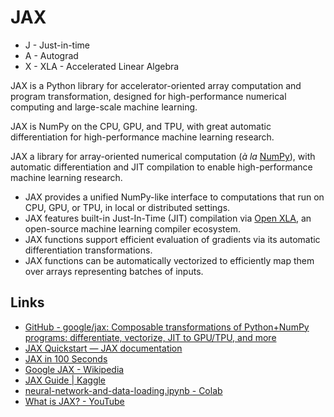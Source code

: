 # JAX

- J - Just-in-time
- A - Autograd
- X - XLA - Accelerated Linear Algebra

JAX is a Python library for accelerator-oriented array computation and program transformation, designed for high-performance numerical computing and large-scale machine learning.

JAX is NumPy on the CPU, GPU, and TPU, with great automatic differentiation for high-performance machine learning research.

JAX a library for array-oriented numerical computation (_à la_ [NumPy](https://numpy.org/)), with automatic differentiation and JIT compilation to enable high-performance machine learning research.

- JAX provides a unified NumPy-like interface to computations that run on CPU, GPU, or TPU, in local or distributed settings.
- JAX features built-in Just-In-Time (JIT) compilation via [Open XLA](https://github.com/openxla), an open-source machine learning compiler ecosystem.
- JAX functions support efficient evaluation of gradients via its automatic differentiation transformations.
- JAX functions can be automatically vectorized to efficiently map them over arrays representing batches of inputs.

## Links

- [GitHub - google/jax: Composable transformations of Python+NumPy programs: differentiate, vectorize, JIT to GPU/TPU, and more](https://github.com/google/jax)
- [JAX Quickstart — JAX documentation](https://jax.readthedocs.io/en/latest/notebooks/quickstart.html)
- [JAX in 100 Seconds](https://youtu.be/_0D5lXDjNpw)
- [Google JAX - Wikipedia](https://en.wikipedia.org/wiki/Google_JAX)
- [JAX Guide | Kaggle](https://www.kaggle.com/learn-guide/jax)
- [neural-network-and-data-loading.ipynb - Colab](https://colab.research.google.com/github/google/jax/blob/main/docs/notebooks/neural_network_with_tfds_data.ipynb)
- [What is JAX? - YouTube](https://www.youtube.com/watch?v=uySOfXq-II0)
